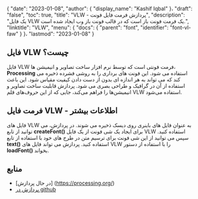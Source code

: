 {
  "date": "2023-01-08",
  "author": {
    "display_name": "Kashif Iqbal"
}،
  "draft": "false",
  "toc": true,
  "title": "VLW - پردازش فرمت فایل فونت",
  "description": "یک فایل VLW یک فرمت فونت باز است که در قالب فونت باز وب ایجاد شده است.",
  "linktitle": "VLW",
  "menu": {
    "docs": {
      "parent": "font",
      "identifier": "font-vl-faw"
}
}،
  "lastmod": "2023-01-08"
}

## فایل VLW چیست؟

فایل VLW فرمت فونتی است که توسط نرم افزار ساخت تصاویر و انیمیشن ها، **Processing** استفاده می شود. این فونت های برداری را به روشی فشرده ذخیره می کند که می تواند به هر اندازه ای بدون از دست دادن کیفیت مقیاس شود. این باعث استفاده از آن در گرافیک و طراحی بصری می شود. پردازش قابلیت ساخت تصاویر و انیمیشن‌ها را فراهم می‌کند، جایی که از این حروف‌های قلم VLW استفاده می‌شود.

## فرمت فایل VLW - اطلاعات بیشتر

فایل های VLW به عنوان فایل های باینری روی دیسک ذخیره می شوند. در پردازش، می توانید از تابع **createFont()** برای ایجاد یک شی فونت از یک فایل VLW استفاده کنید. سپس می توانید از این شی فونت برای ترسیم متن در طرح های خود با استفاده از تابع **text()** استفاده کنید. پردازش می تواند فایل های VLW را با استفاده از دستور **loadFont()** بخواند.

## **منابع**

 * [در حال پردازش] (https://processing.org/)
 * [پردازش در github](https://github.com/processing)

